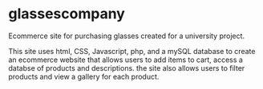 # glassescompany
Ecommerce site for purchasing glasses created for a university project. 

This site uses html, CSS, Javascript, php, and a mySQL database to create an ecommerce website that allows users to add 
items to cart, access a databse of products and descriptions. the site also allows users to filter products and view a gallery for each product.
